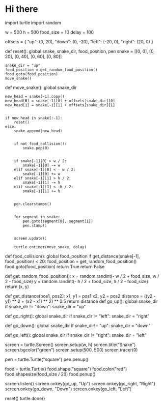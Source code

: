 # Hi there

import turtle
import random
 
w = 500
h = 500
food_size = 10
delay = 100
 
offsets = {
    "up": (0, 20),
    "down": (0, -20),
    "left": (-20, 0),
    "right": (20, 0)
}
 
def reset():
    global snake, snake_dir, food_position, pen
    snake = [[0, 0], [0, 20], [0, 40], [0, 60], [0, 80]]
    
    snake_dir = "up"
    food_position = get_random_food_position()
    food.goto(food_position)
    move_snake()


     
def move_snake():
    global snake_dir
 
    new_head = snake[-1].copy()
    new_head[0] = snake[-1][0] + offsets[snake_dir][0]
    new_head[1] = snake[-1][1] + offsets[snake_dir][1]
 
     
    if new_head in snake[:-1]:
        reset()
    else:
        snake.append(new_head)
 
     
        if not food_collision():
            snake.pop(0)
 
 
        if snake[-1][0] > w / 2:
            snake[-1][0] -= w
        elif snake[-1][0] < - w / 2:
            snake[-1][0] += w
        elif snake[-1][1] > h / 2:
            snake[-1][1] -= h
        elif snake[-1][1] < -h / 2:
            snake[-1][1] += h
 
 
        pen.clearstamps()
 
         
        for segment in snake:
            pen.goto(segment[0], segment[1])
            pen.stamp()
 
         
        screen.update()
 
        turtle.ontimer(move_snake, delay)
 
def food_collision():
    global food_position
    if get_distance(snake[-1], food_position) < 20:
        food_position = get_random_food_position()
        food.goto(food_position)
        return True
    return False
 
def get_random_food_position():
    x = random.randint(- w / 2 + food_size, w / 2 - food_size)
    y = random.randint(- h / 2 + food_size, h / 2 - food_size)
    return (x, y)
 
def get_distance(pos1, pos2):
    x1, y1 = pos1
    x2, y2 = pos2
    distance = ((y2 - y1) ** 2 + (x2 - x1) ** 2) ** 0.5
    return distance
def go_up():
    global snake_dir
    if snake_dir != "down":
        snake_dir = "up"
 
def go_right():
    global snake_dir
    if snake_dir != "left":
        snake_dir = "right"
 
def go_down():
    global snake_dir
    if snake_dir!= "up":
        snake_dir = "down"
 
def go_left():
    global snake_dir
    if snake_dir != "right":
        snake_dir = "left"
 
 
screen = turtle.Screen()
screen.setup(w, h)
screen.title("Snake")
screen.bgcolor("green")
screen.setup(500, 500)
screen.tracer(0)
 
 
pen = turtle.Turtle("square")
pen.penup()
 
 
food = turtle.Turtle()
food.shape("square")
food.color("red")
food.shapesize(food_size / 20)
food.penup()
 
 
screen.listen()
screen.onkey(go_up, "Up")
screen.onkey(go_right, "Right")
screen.onkey(go_down, "Down")
screen.onkey(go_left, "Left")
 
 
reset()
turtle.done()
